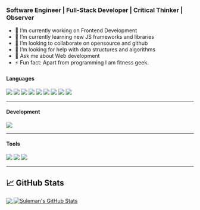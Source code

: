 ### Software Engineer | Full-Stack Developer | Critical Thinker | Observer

- 🔭 I’m currently working on Frontend Development
- 🌱 I’m currently learning new JS frameworks and libraries
- 👯 I’m looking to collaborate on opensource and github
- 🤔 I’m looking for help with data structures and algorithms
- 💬 Ask me about Web development
- ⚡ Fun fact: Apart from programming I am fitness geek.


#### Languages
![](https://img.shields.io/badge/-React-61DAFB?style=flat&logo=react&logoColor=3c3c3c)
![](https://img.shields.io/badge/-Redux-purple?logo=redux&logoColor=white&style=flat)
![](https://img.shields.io/badge/-Node-darkgreen?logo=node.js&logoColor=white&style=flat)
![](https://img.shields.io/badge/-JavaScript-F7DF1E?style=flat&logo=javascript&logoColor=3c3c3c)
![](https://img.shields.io/badge/-HTML-red?logo=html5&logoColor=white&style=flat)
![](https://img.shields.io/badge/-CSS-blue?logo=css3&logoColor=white&style=flat)
![](https://img.shields.io/badge/-GraphQL-pink?logo=GraphQL&logoColor=white&style=flat)
![](https://img.shields.io/badge/-Express-black?logo=Express&logoColor=white&style=flat)
![](https://img.shields.io/badge/-Appollo_GraphQL-purple?logo=appollo&logoColor=white&style=flat)

<hr/>

#### Development
![](https://img.shields.io/badge/-Visual_Studio_Code-007ACC?style=flat&logo=visual-studio-code&logoColor=white)

<hr/>

#### Tools
![](https://img.shields.io/badge/-Postman-FFFFFF?logo=postman&logoColor=orange&style=flat)
![](https://img.shields.io/badge/-Git-white?logo=git&logoColor=red&style=flat)
![](https://img.shields.io/badge/-Jira-white?logo=jira&logoColor=blue&style=flat)

<hr/>

## &#x1f4c8; GitHub Stats

<a href="https://github.com/SulemanBhatti/sulemanbhatti">
  <img align="center" src="https://github-readme-stats.vercel.app/api/top-langs/?username=sulemanbhatti&hide=java,html&title_color=ffffff&text_color=c9cacc&icon_color=2bbc8a&bg_color=1d1f21" />
</a>
<a href="https://github.com/SulemanBhatti/sulemanbhatti">
  <img align="center" src="https://github-readme-stats.vercel.app/api?username=sulemanbhatti&show_icons=true&line_height=27&count_private=true&title_color=ffffff&text_color=c9cacc&icon_color=2bbc8a&bg_color=1d1f21" alt="Suleman's GitHub Stats" />
</a>

